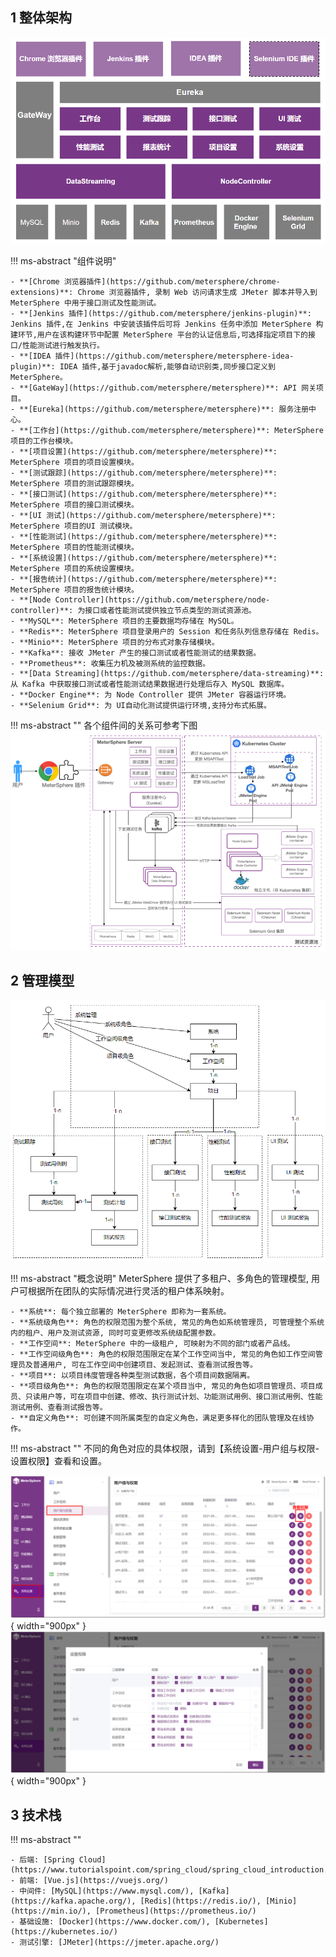 ## 1 整体架构

![整体架构](./img/system-arch.png)

!!! ms-abstract "组件说明"

    - **[Chrome 浏览器插件](https://github.com/metersphere/chrome-extensions)**: Chrome 浏览器插件, 录制 Web 访问请求生成 JMeter 脚本并导入到 MeterSphere 中用于接口测试及性能测试。
    - **[Jenkins 插件](https://github.com/metersphere/jenkins-plugin)**: Jenkins 插件,在 Jenkins 中安装该插件后可将 Jenkins 任务中添加 MeterSphere 构建环节,用户在该构建环节中配置 MeterSphere 平台的认证信息后,可选择指定项目下的接口/性能测试进行触发执行。
    - **[IDEA 插件](https://github.com/metersphere/metersphere-idea-plugin)**: IDEA 插件,基于javadoc解析,能够自动识别类,同步接口定义到 MeterSphere。
    - **[GateWay](https://github.com/metersphere/metersphere)**: API 网关项目。
    - **[Eureka](https://github.com/metersphere/metersphere)**: 服务注册中心。
    - **[工作台](https://github.com/metersphere/metersphere)**: MeterSphere 项目的工作台模块。
    - **[项目设置](https://github.com/metersphere/metersphere)**: MeterSphere 项目的项目设置模块。
    - **[测试跟踪](https://github.com/metersphere/metersphere)**: MeterSphere 项目的测试跟踪模块。
    - **[接口测试](https://github.com/metersphere/metersphere)**: MeterSphere 项目的接口测试模块。
    - **[UI 测试](https://github.com/metersphere/metersphere)**:  MeterSphere 项目的UI 测试模块。
    - **[性能测试](https://github.com/metersphere/metersphere)**: MeterSphere 项目的性能测试模块。
    - **[系统设置](https://github.com/metersphere/metersphere)**: MeterSphere 项目的系统设置模块。
    - **[报告统计](https://github.com/metersphere/metersphere)**: MeterSphere 项目的报告统计模块。
    - **[Node Controller](https://github.com/metersphere/node-controller)**: 为接口或者性能测试提供独立节点类型的测试资源池。
    - **MySQL**: MeterSphere 项目的主要数据均存储在 MySQL。
    - **Redis**: MeterSphere 项目登录用户的 Session 和任务队列信息存储在 Redis。
    - **Minio**: MeterSphere 项目的分布式对象存储模块。
    - **Kafka**: 接收 JMeter 产生的接口测试或者性能测试的结果数据。
    - **Prometheus**: 收集压力机及被测系统的监控数据。
    - **[Data Streaming](https://github.com/metersphere/data-streaming)**: 从 Kafka 中获取接口测试或者性能测试结果数据进行处理后存入 MySQL 数据库。
    - **Docker Engine**: 为 Node Controller 提供 JMeter 容器运行环境。
    - **Selenium Grid**: 为 UI自动化测试提供运行环境,支持分布式拓展。

!!! ms-abstract ""
	各个组件间的关系可参考下图<br>
![组件说明](./img/components.png)

## 2 管理模型

![管理模型](./img/management-model.png)

!!! ms-abstract "概念说明"
	MeterSphere 提供了多租户、多角色的管理模型, 用户可根据所在团队的实际情况进行灵活的租户体系映射。

    - **系统**: 每个独立部署的 MeterSphere 即称为一套系统。
    - **系统级角色**: 角色的权限范围为整个系统, 常见的角色如系统管理员, 可管理整个系统内的租户、用户及测试资源, 同时可变更修改系统级配置参数。
    - **工作空间**: MeterSphere 中的一级租户, 可映射为不同的部门或者产品线。
    - **工作空间级角色**: 角色的权限范围限定在某个工作空间当中, 常见的角色如工作空间管理员及普通用户, 可在工作空间中创建项目、发起测试、查看测试报告等。
    - **项目**: 以项目纬度管理各种类型测试数据，各个项目间数据隔离。
    - **项目级角色**: 角色的权限范围限定在某个项目当中, 常见的角色如项目管理员、项目成员、只读用户等，可在项目中创建、修改、执行测试计划、功能测试用例、接口测试用例、性能测试用例、查看测试报告等。
    - **自定义角色**: 可创建不同所属类型的自定义角色，满足更多样化的团队管理及在线协作。

!!! ms-abstract ""
	不同的角色对应的具体权限，请到【系统设置-用户组与权限-设置权限】查看和设置。

![!查看权限](./img/system_management/查看权限.png){ width="900px" }
![!查看权限](./img/system_management/查看权限2.png){ width="900px" }

## 3 技术栈
!!! ms-abstract ""

    - 后端: [Spring Cloud](https://www.tutorialspoint.com/spring_cloud/spring_cloud_introduction.htm)
    - 前端: [Vue.js](https://vuejs.org/)
    - 中间件: [MySQL](https://www.mysql.com/), [Kafka](https://kafka.apache.org/), [Redis](https://redis.io/), [Minio](https://min.io/), [Prometheus](https://prometheus.io/)
    - 基础设施: [Docker](https://www.docker.com/), [Kubernetes](https://kubernetes.io/)
    - 测试引擎: [JMeter](https://jmeter.apache.org/)

